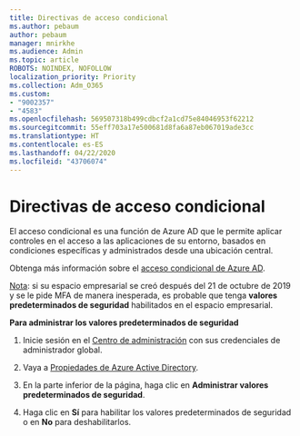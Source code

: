 ```yaml
---
title: Directivas de acceso condicional
ms.author: pebaum
author: pebaum
manager: mnirkhe
ms.audience: Admin
ms.topic: article
ROBOTS: NOINDEX, NOFOLLOW
localization_priority: Priority
ms.collection: Adm_O365
ms.custom:
- "9002357"
- "4583"
ms.openlocfilehash: 569507318b499cdbcf2a1cd75e84046953f62212
ms.sourcegitcommit: 55eff703a17e500681d8fa6a87eb067019ade3cc
ms.translationtype: HT
ms.contentlocale: es-ES
ms.lasthandoff: 04/22/2020
ms.locfileid: "43706074"
---
```

# <a name="conditional-access-policies"></a>Directivas de acceso condicional

El acceso condicional es una función de Azure AD que le permite aplicar controles en el acceso a las aplicaciones de su entorno, basados en condiciones específicas y administrados desde una ubicación central.

Obtenga más información sobre el [acceso condicional de Azure AD](https://docs.microsoft.com/azure/active-directory/conditional-access/).  

[Nota](https://aka.ms/securitydefaults): si su espacio empresarial se creó después del 21 de octubre de 2019 y se le pide MFA de manera inesperada, es probable que tenga **valores predeterminados de seguridad** habilitados en el espacio empresarial.

**Para administrar los valores predeterminados de seguridad**

1. Inicie sesión en el [Centro de administración](https://go.microsoft.com/fwlink/p/?linkid=834822) con sus credenciales de administrador global.

2. Vaya a [Propiedades de Azure Active Directory](https://portal.azure.com/#blade/Microsoft_AAD_IAM/ActiveDirectoryMenuBlade/Properties).

3. En la parte inferior de la página, haga clic en **Administrar valores predeterminados de seguridad**.

4. Haga clic en **Sí** para habilitar los valores predeterminados de seguridad o en **No** para deshabilitarlos.
